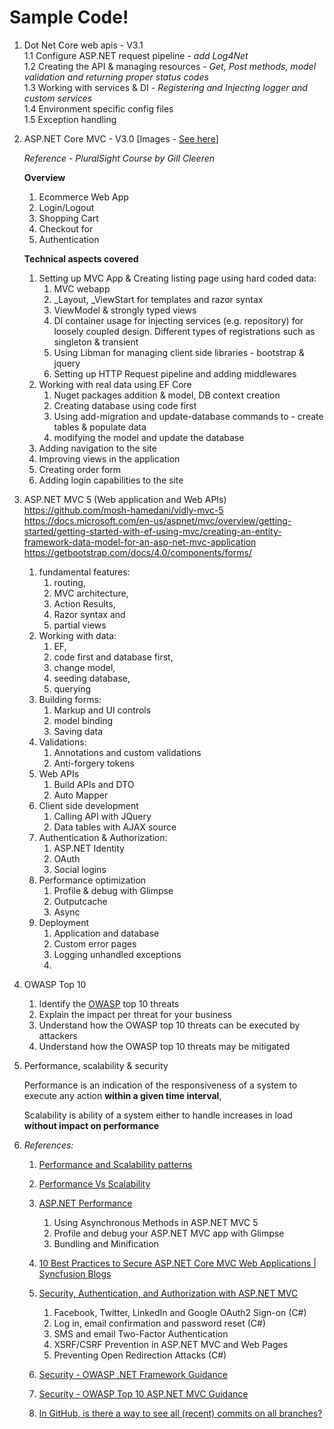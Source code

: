 
# Sample Code!
1. Dot Net Core web apis - V3.1  
    1.1 Configure ASP.NET request pipeline - *add Log4Net*  
    1.2 Creating the API & managing resources  - *Get, Post methods, model validation and returning proper status codes*  
    1.3 Working with services & DI  - *Registering and Injecting logger and custom services*  
    1.4 Environment specific config files    
    1.5 Exception handling

2. ASP.NET Core MVC - V3.0 [Images - [See here](02.AspDotNetCoreMvc/Readme.md)]
   
   *Reference - PluralSight Course by Gill Cleeren*

    **Overview**

    1. Ecommerce Web App       
    2. Login/Logout    
    3. Shopping Cart
    4. Checkout for
    5. Authentication

    **Technical aspects covered**

    1. Setting up MVC App & Creating listing page using hard coded data:
        1. MVC webapp  
        2. _Layout, _ViewStart for templates and razor syntax
        3. ViewModel & strongly typed views
        4. DI container usage for injecting services (e.g. repository) for loosely coupled design. Different types of registrations such as singleton & transient
        5. Using Libman for managing client side libraries - bootstrap & jquery
        6. Setting up HTTP Request pipeline and adding middlewares
    2. Working with real data using EF Core
        1. Nuget packages addition & model, DB context creation
        2. Creating database using code first
        3. Using add-migration and update-database commands to - create tables & populate data
        4. modifying the model and update the database
    3. Adding navigation to the site
    4. Improving views in the application
    5. Creating order form
    6. Adding login capabilities to the site
    
3. ASP.NET MVC 5 (Web application and Web APIs)
 https://github.com/mosh-hamedani/vidly-mvc-5
 https://docs.microsoft.com/en-us/aspnet/mvc/overview/getting-started/getting-started-with-ef-using-mvc/creating-an-entity-framework-data-model-for-an-asp-net-mvc-application
 https://getbootstrap.com/docs/4.0/components/forms/

    1. fundamental features:  
        1. routing, 
        2. MVC architecture, 
        3. Action Results, 
        4. Razor syntax and
        5. partial views
    2. Working with data: 
        1. EF, 
        2. code first and database first, 
        3. change model, 
        4. seeding database, 
        5. querying
    3. Building forms:
        1. Markup and UI controls
        2. model binding
        3. Saving data
    4. Validations:
        1. Annotations and custom validations
        2. Anti-forgery tokens
    5. Web APIs
        1. Build APIs and DTO
        2. Auto Mapper
    6. Client side development
        1. Calling API with JQuery
        2. Data tables with AJAX source
    7. Authentication & Authorization:
        1. ASP.NET Identity
        2. OAuth
        3. Social logins
    8. Performance optimization
        1. Profile & debug with Glimpse
        2. Outputcache
        3. Async
    9. Deployment
        1. Application and database
        2. Custom error pages
        3. Logging unhandled exceptions
        4. 

4. OWASP Top 10
    1. Identify the [OWASP](https://owasp.org/www-project-top-ten/) top 10 threats
    2. Explain the impact per threat for your business
    3. Understand how the OWASP top 10 threats can be executed by attackers
    4. Understand how the OWASP top 10 threats may be mitigated
  
5. Performance, scalability & security

    Performance is an indication of the responsiveness of a system to execute any action **within a given time interval**, 
    
    Scalability is ability of a system either to handle increases in load **without impact on performance** 

6. *References:*
    1. [Performance and Scalability patterns](https://docs.microsoft.com/en-us/azure/architecture/patterns/category/performance-scalability)

    2. [Performance Vs Scalability](https://www.dynatrace.com/news/blog/performance-vs-scalability/)

    3. [ASP.NET Performance](https://docs.microsoft.com/en-us/aspnet/mvc/overview/performance/)        
        1. Using Asynchronous Methods in ASP.NET MVC 5
        2. Profile and debug your ASP.NET MVC app with Glimpse
        3. Bundling and Minification

    4. [10 Best Practices to Secure ASP.NET Core MVC Web Applications | Syncfusion Blogs](https://www.syncfusion.com/blogs/post/10-practices-secure-asp-net-core-mvc-app.aspx)

    5. [Security, Authentication, and Authorization with ASP.NET MVC](https://docs.microsoft.com/en-us/aspnet/mvc/overview/security/)
        
        1. Facebook, Twitter, LinkedIn and Google OAuth2 Sign-on (C#)
        2. Log in, email confirmation and password reset (C#)
        3. SMS and email Two-Factor Authentication
        4. XSRF/CSRF Prevention in ASP.NET MVC and Web Pages
        5. Preventing Open Redirection Attacks (C#)

    6. [Security - OWASP .NET Framework Guidance](https://cheatsheetseries.owasp.org/cheatsheets/DotNet_Security_Cheat_Sheet.html#net-framework-guidance)
    7. [Security - OWASP Top 10 ASP.NET MVC Guidance](https://cheatsheetseries.owasp.org/cheatsheets/DotNet_Security_Cheat_Sheet.html#asp-net-mvc-guidance)

    8. [In GitHub, is there a way to see all (recent) commits on all branches?](https://stackoverflow.com/questions/33926874/in-github-is-there-a-way-to-see-all-recent-commits-on-all-branches)
        


<!-- ![Alt text](Images/Tulips.jpg?raw=true "Tulipse") -->